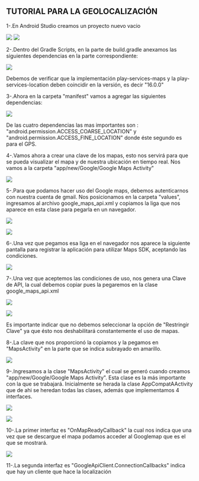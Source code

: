 ## TUTORIAL PARA LA GEOLOCALIZACIÓN

1-.En Android Studio creamos un proyecto nuevo vacio

![](.Tutorial_Geolocalizacion_images/df2ac5dc.png)
![](.Tutorial_Geolocalizacion_images/b67ad832.png)

2-.Dentro del Gradle Scripts, en la parte de build.gradle anexamos las siguientes dependencias en la parte correspondiente:

![](.Tutorial_Geolocalizacion_images/3eb5110a.png)

Debemos de verificar que la implementación play-services-maps y la play-services-location deben coincidir en la versión, es decir "16.0.0" 

3-.Ahora en la carpeta "manifest" vamos a agregar las siguientes dependencias:

![](.Tutorial_Geolocalizacion_images/e057f38e.png)   

De las cuatro dependencias las mas importantes son : "android.permission.ACCESS_COARSE_LOCATION" y "android.permission.ACCESS_FINE_LOCATION" donde éste segundo es para el GPS.

4-.Vamos ahora a crear una clave de los mapas, esto nos servirá para que se pueda visualizar el mapa y de nuestra ubicación en tiempo real. Nos vamos a la carpeta "app/new/Google/Google Maps Activity"

![](.Tutorial_Geolocalizacion_images/874b8a9c.png)

5-.Para que podamos hacer uso del Google maps, debemos autenticarnos con nuestra cuenta de gmail. Nos posicionamos en la carpeta "values", ingresamos al archivo google_maps_api.xml y copiamos la liga que nos aparece en esta clase para pegarla en un navegador.

![](.Tutorial_Geolocalizacion_images/c1f3ffa9.png)

![](.Tutorial_Geolocalizacion_images/0706fb10.png)

6-.Una vez que pegamos esa liga en el navegador nos aparece la siguiente pantalla para registrar la aplicación para utilizar Maps SDK, aceptando las condiciones.

![](.Tutorial_Geolocalizacion_images/6e26b5f7.png)

7-.Una vez que aceptemos las condiciones de uso, nos genera una Clave de API, la cual debemos copiar pues la pegaremos en la clase google_maps_api.xml

![](.Tutorial_Geolocalizacion_images/63bd6319.png)

![](.Tutorial_Geolocalizacion_images/1c22f048.png)

Es importante indicar que no debemos seleccionar la opción de "Restringir Clave" ya que ésto nos deshabilitará constantemente el uso de mapas.

8-.La clave que nos proporcionó la copiamos y la pegamos en "MapsActivity" en la parte que se indica subrayado en amarillo.

![](.Tutorial_Geolocalizacion_images/206c5bf3.png)

9-.Ingresamos a la clase "MapsActivity" el cual se generó cuando creamos "app/new/Google/Google Maps Activity". Esta clase es la más importante con la que se trabajará. Inicialmente se herada la clase AppCompatAActivity que de ahi se heredan todas las clases, además que implementamos 4 interfaces.

![](.Tutorial_Geolocalizacion_images/bac5347b.png)

![](.Tutorial_Geolocalizacion_images/e7a8805d.png)

10-.La primer interfaz es "OnMapReadyCallback" la cual nos indica que una vez que se descargue el mapa podamos acceder al Googlemap que es el que se mostrará.

![](.Tutorial_Geolocalizacion_images/ae041b1d.png)

11-.La segunda interfaz es "GoogleApiClient.ConnectionCallbacks" indica que hay un cliente que hace la localización




                                                                                      